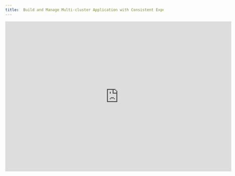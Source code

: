 ```yaml
---
title:  Build and Manage Multi-cluster Application with Consistent Experience
---
```


<iframe width="720" height="480" src="https://www.youtube.com/embed/7ZAaI4DuXqI" title="YouTube video player" frameborder="0" allow="accelerometer; autoplay; clipboard-write; encrypted-media; gyroscope; picture-in-picture" allowfullscreen></iframe>
